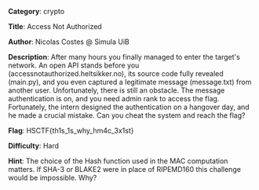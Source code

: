 **Category**: crypto

**Title**: Access Not Authorized

**Author**: Nicolas Costes @ Simula UiB

**Description**: After many hours you finally managed to enter the target's network. An open API stands before you (accessnotauthorized.heltsikker.no), its source code fully revealed (main.py), and you even captured a legitimate message (message.txt) from another user. Unfortunately, there is still an obstacle. The message authentication is on, and you need admin rank to access the flag. Fortunately, the intern designed the authentication on a hangover day, and he made a crucial mistake. Can you cheat the system and reach the flag?

**Flag**: HSCTF{th1s_1s_why_hm4c_3x1st}

**Difficulty**: Hard

**Hint**: The choice of the Hash function used in the MAC computation matters. If SHA-3 or BLAKE2 were in place of RIPEMD160 this challenge would be impossible. Why?